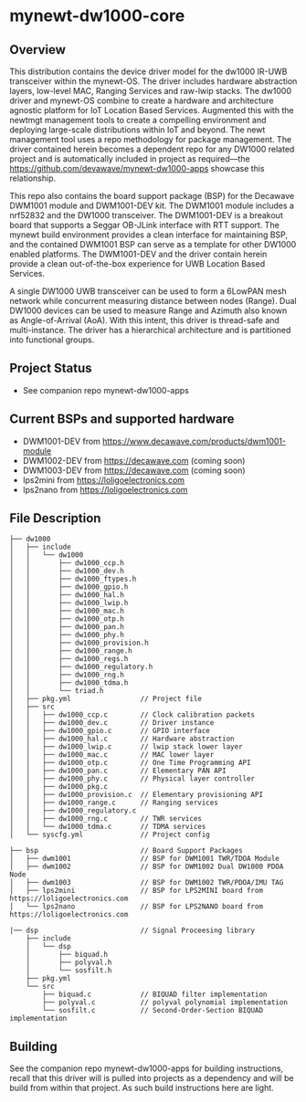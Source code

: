 <!--
# Copyright (C) 2017-2018, Decawave Limited, All Rights Reserved
#
# Licensed to the Apache Software Foundation (ASF) under one
# or more contributor license agreements.  See the NOTICE file
# distributed with this work for additional information
# regarding copyright ownership.  The ASF licenses this file
# to you under the Apache License, Version 2.0 (the
# "License"); you may not use this file except in compliance
# with the License.  You may obtain a copy of the License at
#
# http://www.apache.org/licenses/LICENSE-2.0
#
# Unless required by applicable law or agreed to in writing,
# software distributed under the License is distributed on an
# "AS IS" BASIS, WITHOUT WARRANTIES OR CONDITIONS OF ANY
#  KIND, either express or implied.  See the License for the
# specific language governing permissions and limitations
# under the License.
#
-->

# mynewt-dw1000-core

## Overview

This distribution contains the device driver model for the dw1000 IR-UWB transceiver within the mynewt-OS. The driver includes hardware abstraction layers, low-level MAC, Ranging Services and raw-lwip stacks. The dw1000 driver and mynewt-OS combine to create a hardware and architecture agnostic platform for IoT Location Based Services. Augmented this with the newtmgt management tools to create a compelling environment and deploying large-scale distributions within IoT and beyond. The newt management tool uses a repo methodology for package management. The driver contained herein becomes a dependent repo for any DW1000 related project and is automatically included in project as required––the https://github.com/devawave/mynewt-dw1000-apps showcase this relationship.

This repo also contains the board support package (BSP) for the Decawave DWM1001 module and DWM1001-DEV kit. The DWM1001 module includes a nrf52832 and the DW1000 transceiver. The DWM1001-DEV is a breakout board that supports a Seggar OB-JLink interface with RTT support. The mynewt build environment provides a clean interface for maintaining BSP, and the contained DWM1001 BSP can serve as a template for other DW1000 enabled platforms. The DWM1001-DEV and the driver contain herein provide a clean out-of-the-box experience for UWB Location Based Services.

A single DW1000 UWB transceiver can be used to form a 6LowPAN mesh network while concurrent measuring distance between nodes (Range). Dual DW1000 devices can be used to measure Range and Azimuth also known as Angle-of-Arrival (AoA). With this intent, this driver is thread-safe and multi-instance. The driver has a hierarchical architecture and is partitioned into functional groups. 

## Project Status

* See companion repo mynewt-dw1000-apps

## Current BSPs and supported hardware
* DWM1001-DEV   from https://www.decawave.com/products/dwm1001-module
* DWM1002-DEV   from https://decawave.com (coming soon)
* DWM1003-DEV   from https://decawave.com (coming soon)
* lps2mini      from https://loligoelectronics.com
* lps2nano      from https://loligoelectronics.com

## File Description
```
├── dw1000
│   ├── include
│   │   └── dw1000
│   │       ├── dw1000_ccp.h
│   │       ├── dw1000_dev.h
│   │       ├── dw1000_ftypes.h
│   │       ├── dw1000_gpio.h
│   │       ├── dw1000_hal.h
│   │       ├── dw1000_lwip.h
│   │       ├── dw1000_mac.h
│   │       ├── dw1000_otp.h
│   │       ├── dw1000_pan.h
│   │       ├── dw1000_phy.h
│   │       ├── dw1000_provision.h
│   │       ├── dw1000_range.h
│   │       ├── dw1000_regs.h
│   │       ├── dw1000_regulatory.h
│   │       ├── dw1000_rng.h
│   │       ├── dw1000_tdma.h
│   │       └── triad.h
│   ├── pkg.yml                 // Project file
│   ├── src
│   │   ├── dw1000_ccp.c        // Clock calibration packets
│   │   ├── dw1000_dev.c        // Driver instance
│   │   ├── dw1000_gpio.c       // GPIO interface
│   │   ├── dw1000_hal.c        // Hardware abstraction
│   │   ├── dw1000_lwip.c       // lwip stack lower layer
│   │   ├── dw1000_mac.c        // MAC lower layer
│   │   ├── dw1000_otp.c        // One Time Programming API
│   │   ├── dw1000_pan.c        // Elementary PAN API
│   │   ├── dw1000_phy.c        // Physical layer controller
│   │   ├── dw1000_pkg.c
│   │   ├── dw1000_provision.c  // Elementary provisioning API
│   │   ├── dw1000_range.c      // Ranging services
│   │   ├── dw1000_regulatory.c
│   │   ├── dw1000_rng.c        // TWR services
│   │   └── dw1000_tdma.c       // TDMA services
│   └── syscfg.yml              // Project config

├── bsp                         // Board Support Packages
│   ├── dwm1001                 // BSP for DWM1001 TWR/TDOA Module
│   ├── dwm1002                 // BSP for DWM1002 Dual DW1000 PDOA Node
│   ├── dwm1003                 // BSP for DWM1002 TWR/PDOA/IMU TAG
│   ├── lps2mini                // BSP for LPS2MINI board from https://loligoelectronics.com
│   └── lps2nano                // BSP for LPS2NANO board from https://loligoelectronics.com

|── dsp                         // Signal Proceesing library
    ├── include
    │   └── dsp
    │       ├── biquad.h
    │       ├── polyval.h
    │       └── sosfilt.h
    ├── pkg.yml
    └── src
        ├── biquad.c            // BIQUAD filter implementation
        ├── polyval.c           // polyval polynomial implementation
        └── sosfilt.c           // Second-Order-Section BIQUAD implementation

```

## Building

See the companion repo mynewt-dw1000-apps for building instructions, recall that this driver will is pulled into projects as a dependency and will be build from within that project. As such build instructions here are light. 


